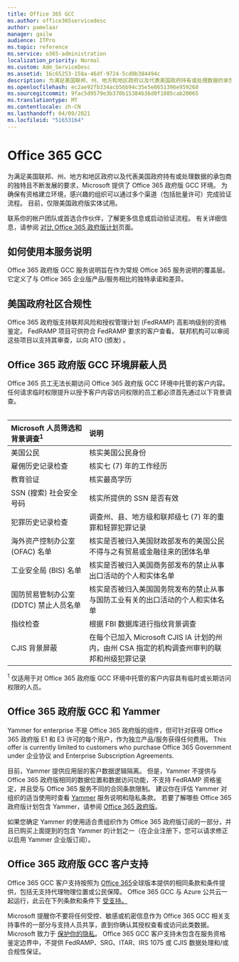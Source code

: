 ```yaml
---
title: Office 365 GCC
ms.author: office365servicedesc
author: pamelaar
manager: gailw
audience: ITPro
ms.topic: reference
ms.service: o365-administration
localization_priority: Normal
ms.custom: Adm_ServiceDesc
ms.assetid: 16c65253-158a-46df-9724-5cd0b384494c
description: 为满足美国联邦、州、地方和地区政府以及代表美国政府持有或处理数据的承包商的不断变化的独特要求，Microsoft 提供 Office 365 美国政府社区版 (GCC) 服务。 为确保有资格建立环境，感兴趣的组织可以通过多个渠道（包括批量许可）完成验证流程。 目前，仅限美国政府版实体试用。
ms.openlocfilehash: ec2ae92fb334acb56b94c35e5e0651396e959260
ms.sourcegitcommit: 9fac5d9579e3b370b15384b36d0f1805cab20065
ms.translationtype: MT
ms.contentlocale: zh-CN
ms.lasthandoff: 04/09/2021
ms.locfileid: "51653164"
---
```

# <a name="office-365-gcc"></a>Office 365 GCC

为满足美国联邦、州、地方和地区政府以及代表美国政府持有或处理数据的承包商的独特且不断发展的要求，Microsoft 提供了 Office 365 政府版 GCC 环境。 为确保有资格建立环境，感兴趣的组织可以通过多个渠道（包括批量许可）完成验证流程。 目前，仅限美国政府版实体试用。
  
联系你的帐户团队或首选合作伙伴，了解更多信息或启动验证流程。 有关详细信息，请参阅 [对比 Office 365 政府版计划](https://products.office.com/government/compare-office-365-government-plans)页面。
  
## <a name="how-to-use-this-service-description"></a>如何使用本服务说明

Office 365 政府版 GCC 服务说明旨在作为常规 Office 365 服务说明的覆盖层。 它定义了与 Office 365 企业版产品/服务相比的独特承诺和差异。
  
## <a name="us-government-community-compliance"></a>美国政府社区合规性

Office 365 政府版支持联邦风险和授权管理计划 (FedRAMP) 高影响级别的资格鉴定。 FedRAMP 项目可供符合 FedRAMP 要求的客户查看。 联邦机构可以审阅这些项目以支持其审查，以向 ATO (颁发) 。
  
## <a name="office-365-government-gcc-environment-screened-personnel"></a>Office 365 政府版 GCC 环境屏蔽人员

Office 365 员工无法长期访问 Office 365 政府版 GCC 环境中托管的客户内容。 任何请求临时权限提升以授予客户内容访问权限的员工都必须首先通过以下背景调查。<br><br> 
  
| Microsoft 人员筛选和背景调查<sup>1</sup> | 说明 |
|:-----|:-----|
|美国公民  <br/> |核实美国公民身份  <br/> |
|雇佣历史记录检查  <br/> |核实七 (7) 年的工作经历  <br/> |
|教育验证  <br/> |核实最高学历  <br/> |
|SSN (搜索) 社会安全号码  <br/> |核实所提供的 SSN 是否有效  <br/> |
|犯罪历史记录检查  <br/> |调查州、县、地方级和联邦级七 (7) 年的重罪和轻罪犯罪记录  <br/> |
|海外资产控制办公室 (OFAC) 名单  <br/> |核实是否被归入美国财政部发布的美国公民不得与之有贸易或金融往来的团体名单  <br/> |
|工业安全局 (BIS) 名单  <br/> |核实是否被归入美国商务部发布的禁止从事出口活动的个人和实体名单  <br/> |
|国防贸易管制办公室 (DDTC) 禁止人员名单  <br/> |核实是否被归入美国国务院发布的禁止从事与国防工业有关的出口活动的个人和实体名单  <br/> |
|指纹检查  <br/> |根据 FBI 数据库进行指纹背景调查  <br/> |
|CJIS 背景屏蔽  <br/> |在每个已加入 Microsoft CJIS IA 计划的州内，由州 CSA 指定的机构调查州审判的联邦和州级犯罪记录  <br/> |

<sup>1</sup> 仅适用于对 Office 365 政府版 GCC 环境中托管的客户内容具有临时或长期访问权限的人员。
  
## <a name="office-365-government-gcc-and-yammer"></a>Office 365 政府版 GCC 和 Yammer

Yammer for enterprise 不是 Office 365 政府版的组件，但可针对获得 Office 365 政府版 E1 和 E3 许可的每个用户，作为独立产品/服务获得任何费用。 This offer is currently limited to customers who purchase Office 365 Government under 企业协议 and Enterprise Subscription Agreements.
  
目前，Yammer 提供应用层的客户数据逻辑隔离。 但是，Yammer 不提供与 Office 365 政府版相同的数据位置和数据访问功能，不支持 FedRAMP 资格鉴定，并且受与 Office 365 服务不同的合同条款限制。 建议你在评估 Yammer 对组织的适当使用时查看 [Yammer](../../yammer-service-description/yammer-service-description.md) 服务说明和隐私条款。 若要了解哪些 Office 365 政府版计划包含 Yammer，请参阅 [Office 365 政府版](office-365-us-government.md)。
  
如果您确定 Yammer 的使用适合贵组织作为 Office 365 政府版订阅的一部分，并且已购买上面提到的包含 Yammer 的计划之一（在企业注册下，您可以请求修正以启用 Yammer 企业版订阅）。
  
## <a name="office-365-government-gcc-customer-support"></a>Office 365 政府版 GCC 客户支持

Office 365 GCC 客户支持按照为 [Office 365](../support.md)全球版本提供的相同条款和条件提供，包括无支持代理物理位置或公民保障。 Office 365 GCC 与 Azure 公共云一起运行，此云在下列条款和条件下 [受支持。](https://azure.microsoft.com/support/plans/)

Microsoft 提醒你不要将任何受控、敏感或机密信息作为 Office 365 GCC 相关支持事件的一部分与支持人员共享，直到你确认其授权查看或访问此类数据。 Microsoft 致力于 [保护你的隐私](https://privacy.microsoft.com/privacystatement)。 Office 365 GCC 客户支持未包含在服务资格鉴定边界中，不提供 FedRAMP、SRG、ITAR、IRS 1075 或 CJIS 数据处理和/或合规性保证。